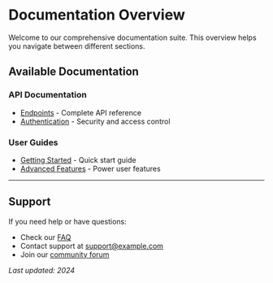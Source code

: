 # Documentation Overview

Welcome to our comprehensive documentation suite. This overview helps you navigate between different sections.

## Available Documentation

### API Documentation
- [Endpoints](api/endpoints.md) - Complete API reference
- [Authentication](api/auth.md) - Security and access control

### User Guides  
- [Getting Started](guides/getting-started.md) - Quick start guide
- [Advanced Features](guides/advanced.md) - Power user features

---

## Support

If you need help or have questions:
- Check our [FAQ](../faq.md)
- Contact support at support@example.com
- Join our [community forum](https://forum.example.com)

*Last updated: 2024*